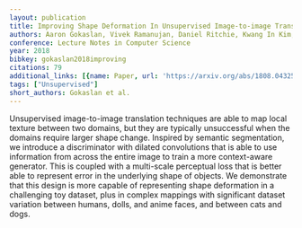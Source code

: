 ```yaml
---
layout: publication
title: Improving Shape Deformation In Unsupervised Image-to-image Translation
authors: Aaron Gokaslan, Vivek Ramanujan, Daniel Ritchie, Kwang In Kim, James Tompkin
conference: Lecture Notes in Computer Science
year: 2018
bibkey: gokaslan2018improving
citations: 79
additional_links: [{name: Paper, url: 'https://arxiv.org/abs/1808.04325'}]
tags: ["Unsupervised"]
short_authors: Gokaslan et al.
---
```

Unsupervised image-to-image translation techniques are able to map local
texture between two domains, but they are typically unsuccessful when the
domains require larger shape change. Inspired by semantic segmentation, we
introduce a discriminator with dilated convolutions that is able to use
information from across the entire image to train a more context-aware
generator. This is coupled with a multi-scale perceptual loss that is better
able to represent error in the underlying shape of objects. We demonstrate that
this design is more capable of representing shape deformation in a challenging
toy dataset, plus in complex mappings with significant dataset variation
between humans, dolls, and anime faces, and between cats and dogs.